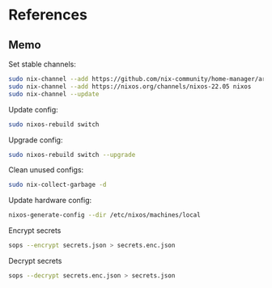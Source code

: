 # References

## Memo

Set stable channels:

```bash
sudo nix-channel --add https://github.com/nix-community/home-manager/archive/release-22.05.tar.gz home-manager
sudo nix-channel --add https://nixos.org/channels/nixos-22.05 nixos
sudo nix-channel --update
```

Update config:

```bash
sudo nixos-rebuild switch
```

Upgrade config:

```bash
sudo nixos-rebuild switch --upgrade
```

Clean unused configs:

```bash
sudo nix-collect-garbage -d
```

Update hardware config:

```bash
nixos-generate-config --dir /etc/nixos/machines/local
```

Encrypt secrets

```bash
sops --encrypt secrets.json > secrets.enc.json
```

Decrypt secrets

```bash
sops --decrypt secrets.enc.json > secrets.json
```
